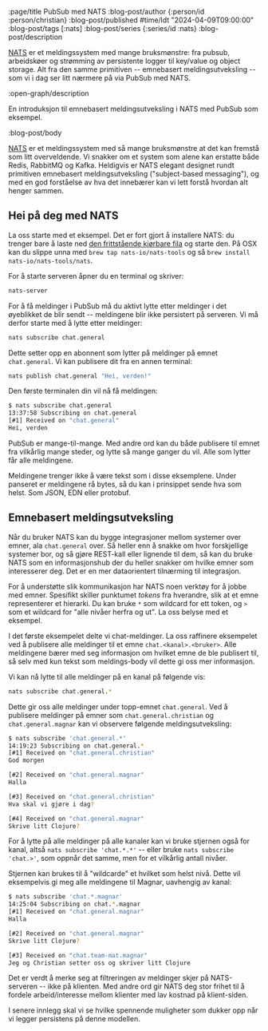 :page/title PubSub med NATS
:blog-post/author {:person/id :person/christian}
:blog-post/published #time/ldt "2024-04-09T09:00:00"
:blog-post/tags [:nats]
:blog-post/series {:series/id :nats}
:blog-post/description

[NATS](https://nats.io) er et meldingssystem med mange bruksmønstre: fra pubsub,
arbeidskøer og strømming av persistente logger til key/value og object storage.
Alt fra den samme primitiven -- emnebasert meldingsutveksling -- som vi i dag
ser litt nærmere på via PubSub med NATS.

:open-graph/description

En introduksjon til emnebasert meldingsutveksling i NATS med PubSub som
eksempel.

:blog-post/body

[NATS](https://nats.io) er et meldingssystem med så mange bruksmønstre at det
kan fremstå som litt overveldende. Vi snakker om et system som alene kan
erstatte både Redis, RabbitMQ og Kafka. Heldigvis er NATS elegant designet rundt
primitiven emnebasert meldingsutveksling ("subject-based messaging"), og med en
god forståelse av hva det innebærer kan vi lett forstå hvordan alt henger
sammen.

## Hei på deg med NATS

La oss starte med et eksempel. Det er fort gjort å installere NATS: du trenger
bare å laste ned [den frittstående kjørbare fila](https://nats.io/download/) og
starte den. På OSX kan du slippe unna med `brew tap nats-io/nats-tools` og så
`brew install nats-io/nats-tools/nats`.

For å starte serveren åpner du en terminal og skriver:

```sh
nats-server
```

For å få meldinger i PubSub må du aktivt lytte etter meldinger i det øyeblikket
de blir sendt -- meldingene blir ikke persistert på serveren. Vi må derfor
starte med å lytte etter meldinger:

```sh
nats subscribe chat.general
```

Dette setter opp en abonnent som lytter på meldinger på emnet `chat.general`. Vi
kan publisere dit fra en annen terminal:

```sh
nats publish chat.general "Hei, verden!"
```

Den første terminalen din vil nå få meldingen:

```sh
$ nats subscribe chat.general
13:37:58 Subscribing on chat.general
[#1] Received on "chat.general"
Hei, verden
```

PubSub er mange-til-mange. Med andre ord kan du både publisere til emnet fra
vilkårlig mange steder, og lytte så mange ganger du vil. Alle som lytter får
alle meldingene.

Meldingene trenger ikke å være tekst som i disse eksemplene. Under panseret er
meldingene rå bytes, så du kan i prinsippet sende hva som helst. Som JSON, EDN
eller protobuf.

## Emnebasert meldingsutveksling

Når du bruker NATS kan du bygge integrasjoner mellom systemer over emner, ala
`chat.general` over. Så heller enn å snakke om hvor forskjellige systemer bor,
og så gjøre REST-kall eller lignende til dem, så kan du bruke NATS som en
informasjonshub der du heller snakker om hvilke emner som interesserer deg. Det
er en mer dataorientert tilnærming til integrasjon.

For å understøtte slik kommunikasjon har NATS noen verktøy for å jobbe med
emner. Spesifikt skiller punktumet *tokens* fra hverandre, slik at et emne
representerer et hierarki. Du kan bruke `*` som wildcard for ett token, og `>`
som et wildcard for "alle nivåer herfra og ut". La oss belyse med et eksempel.

I det første eksempelet delte vi chat-meldinger. La oss raffinere eksempelet ved
å publisere alle meldinger til et emne `chat.<kanal>.<bruker>`. Alle meldingene
bærer med seg informasjon om hvilket emne de ble publisert til, så selv med kun
tekst som meldings-body vil dette gi oss mer informasjon.

Vi kan nå lytte til alle meldinger på en kanal på følgende vis:

```sh
nats subscribe chat.general.*
```

Dette gir oss alle meldinger under topp-emnet `chat.general`. Ved å publisere
meldinger på emner som `chat.general.christian` og `chat.general.magnar` kan vi
observere følgende meldingsutveksling:

```sh
$ nats subscribe 'chat.general.*'
14:19:23 Subscribing on chat.general.*
[#1] Received on "chat.general.christian"
God morgen

[#2] Received on "chat.general.magnar"
Halla

[#3] Received on "chat.general.christian"
Hva skal vi gjøre i dag?

[#4] Received on "chat.general.magnar"
Skrive litt Clojure?
```

For å lytte på alle meldinger på alle kanaler kan vi bruke stjernen også for
kanal, altså `nats subscribe 'chat.*.*'` -- eller bruke `nats subscribe
'chat.>'`, som oppnår det samme, men for et vilkårlig antall nivåer.

Stjernen kan brukes til å "wildcarde" et hvilket som helst nivå. Dette vil
eksempelvis gi meg alle meldingene til Magnar, uavhengig av kanal:

```sh
$ nats subscribe 'chat.*.magnar'
14:25:04 Subscribing on chat.*.magnar
[#1] Received on "chat.general.magnar"
Halla

[#2] Received on "chat.general.magnar"
Skrive litt Clojure?

[#3] Received on "chat.team-mat.magnar"
Jeg og Christian setter oss og skriver litt Clojure
```

Det er verdt å merke seg at filtreringen av meldinger skjer på NATS-serveren --
ikke på klienten. Med andre ord gir NATS deg stor frihet til å fordele
arbeid/interesse mellom klienter med lav kostnad på klient-siden.

I senere innlegg skal vi se hvilke spennende muligheter som dukker opp når vi
legger persistens på denne modellen.
